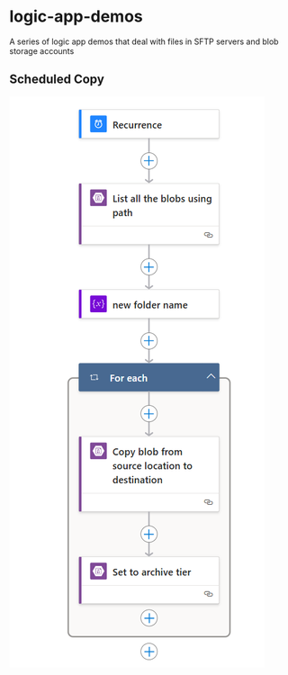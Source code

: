 # logic-app-demos
A series of logic app demos that deal with files in SFTP servers and blob storage accounts

## Scheduled Copy
![Scheduled Copy](images/scheduled-copy.png "Scheduled Copy")
